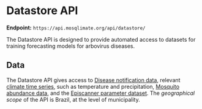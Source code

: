 
# Datastore API
**Endpoint:** 
`https://api.mosqlimate.org/api/datastore/`

The Datastore API is designed to provide automated access to datasets for training forecasting models for arbovirus diseases.

## Data
The Datastore API gives access to [Disease notification data](/docs/datastore/GET/infodengue), relevant [climate time series](/docs/datastore/GET/climate), such as temperature and precipitation, [Mosquito abundance data](/docs/datastore/GET/mosquito), and the [Episcanner parameter dataset](/docs/datastore/GET/episcanner). The *geographical scope* of the API is Brazil, at the level of municipality.
